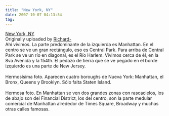 ```yaml
---
title: "New York, NY"
date: 2007-10-07 04:13:54
tag: 
---
```

<a href="http://www.flickr.com/photos/richardspics/87446951/" title="photo sharing"><img src="http://farm1.static.flickr.com/36/87446951_d438474121_m.jpg" alt=""/></a><br/><a href="http://www.flickr.com/photos/richardspics/87446951/">New York, NY</a>
<br/>
Originally uploaded by <a href="http://www.flickr.com/people/richardspics/">Richard-</a>
<br clear="all"/>Ahí vivimos. La parte predominante de la izquierda es Manhattan. En el centro se ve un gran rectángulo, eso es Central Park. Para arriba de Central Park se ve un río en diagonal, es el Río Harlem. Vivimos cerca de él, en la 8va Avenida y la 154th. El pedazo de tierra que se ve pegado en el borde izquierdo es una parte de New Jersey.<br/><br/>
Hermosísima foto. Aparecen cuatro boroughs de Nueva York: Manhattan, el Bronx, Queens y Brooklyn. Sólo falta Staten Island.<br/><br/>
Hermosa foto. En Manhattan se ven dos grandes zonas con rascacielos, los de abajo son del Financial District, los del centro, son la parte medular comercial de Manhattan alrededor de Times Square, Broadway y muchas otras calles famosas.
